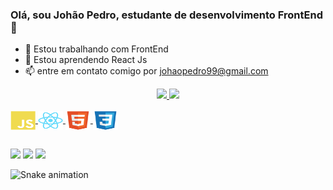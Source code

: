 ### Olá, sou Johão Pedro, estudante de desenvolvimento FrontEnd 👋

- 🔭 Estou trabalhando com FrontEnd
- 🌱 Estou aprendendo React Js
- 📫 entre em contato comigo por johaopedro99@gmail.com 

<div align="center">
  <a href="https://github.com/masterjayjay07">
  <img height="180em" src="https://github-readme-stats.vercel.app/api?username=masterjayjay07&show_icons=true&theme=dracula&include_all_commits=true&count_private=true"/>
  <img height="180em" src="https://github-readme-stats.vercel.app/api/top-langs/?username=masterjayjay07&layout=compact&langs_count=7&theme=dracula"/>
</div>
<div style="display: inline_block"><br>
  <img align="center" alt="MasterJay-Js" height="30" width="40" src="https://raw.githubusercontent.com/devicons/devicon/master/icons/javascript/javascript-plain.svg">
  <img align="center" alt="MasterJay-React" height="30" width="40" src="https://raw.githubusercontent.com/devicons/devicon/master/icons/react/react-original.svg">
  <img align="center" alt="MasterJay-HTML" height="30" width="40" src="https://raw.githubusercontent.com/devicons/devicon/master/icons/html5/html5-original.svg">
  <img align="center" alt="MasterJay-CSS" height="30" width="40" src="https://raw.githubusercontent.com/devicons/devicon/master/icons/css3/css3-original.svg">
</div>
  
  ##
 
<div> 
  <a href="https://www.instagram.com/johaopedro/" target="_blank"><img src="https://img.shields.io/badge/-Instagram-%23E4405F?style=for-the-badge&logo=instagram&logoColor=white" target="_blank"></a>
 <a href="https://discord.gg/wagxzStdcR" target="_blank"><img src="https://img.shields.io/badge/Discord-7289DA?style=for-the-badge&logo=discord&logoColor=white" target="_blank"></a> 
<!--   <a href = ""><img src="https://img.shields.io/badge/-Gmail-%23333?style=for-the-badge&logo=gmail&logoColor=white" target="_blank"></a> -->
  <a href="https://www.linkedin.com/in/joh%C3%A3o-pedro-abb655215/" target="_blank"><img src="https://img.shields.io/badge/-LinkedIn-%230077B5?style=for-the-badge&logo=linkedin&logoColor=white" target="_blank"></a> 
 
  ![Snake animation](https://github.com/masterjayjay07/masterjayjay07/blob/output/github-contribution-grid-snake.svg)
 
</div>

